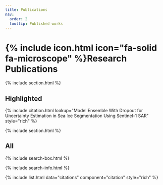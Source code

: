 ```yaml
---
title: Publications
nav:
  order: 2
  tooltip: Published works
---
```


# {% include icon.html icon="fa-solid fa-microscope" %}Research Publications

{% include section.html %}

## Highlighted

{% include citation.html lookup="Model Ensemble With Dropout for Uncertainty Estimation in Sea Ice Segmentation Using Sentinel-1 SAR" style="rich" %}

{% include section.html %}

## All

{% include search-box.html %}

{% include search-info.html %}

{% include list.html data="citations" component="citation" style="rich" %}
